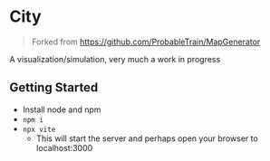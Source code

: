 # City

> Forked from https://github.com/ProbableTrain/MapGenerator

A visualization/simulation, very much a work in progress

## Getting Started

- Install node and npm
- `npm i`
- `npx vite`
  - This will start the server and perhaps open your browser to localhost:3000
